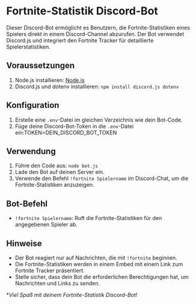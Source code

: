 # Fortnite-Statistik Discord-Bot

Dieser Discord-Bot ermöglicht es Benutzern, die Fortnite-Statistiken eines Spielers direkt in einem Discord-Channel abzurufen. Der Bot verwendet Discord.js und integriert den Fortnite Tracker für detaillierte Spielerstatistiken.

## Voraussetzungen

1. Node.js installieren: [Node.js](https://nodejs.org/)
2. Discord.js und dotenv installieren: `npm install discord.js dotenv`

## Konfiguration

1. Erstelle eine `.env`-Datei im gleichen Verzeichnis wie dein Bot-Code.
2. Füge deine Discord-Bot-Token in die `.env`-Datei ein:TOKEN=DEIN_DISCORD_BOT_TOKEN
## Verwendung

1. Führe den Code aus: `node bot.js`
2. Lade den Bot auf deinen Server ein.
3. Verwende den Befehl `!fortnite Spielername` im Discord-Chat, um die Fortnite-Statistiken anzuzeigen.

## Bot-Befehl

- `!fortnite Spielername`: Ruft die Fortnite-Statistiken für den angegebenen Spieler ab.

## Hinweise

- Der Bot reagiert nur auf Nachrichten, die mit `!fortnite` beginnen.
- Die Fortnite-Statistiken werden in einem Embed mit einem Link zum Fortnite Tracker präsentiert.
- Stelle sicher, dass dein Bot die erforderlichen Berechtigungen hat, um Nachrichten und Links zu senden.

**Viel Spaß mit deinem Fortnite-Statistik Discord-Bot!*

